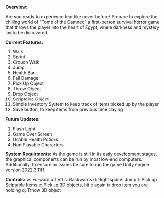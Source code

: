 **Overview:**

Are you ready to experience fear like never before? Prepare to explore the chilling world of "Tomb of the Damned" a first-person survival horror game that throws the player into the heart of Egypt, where darkness and mystery lay to be discovered.

**Current Features:**
  1. Walk
  2. Sprint
  3. Crouch Walk
  4. Jump
  5. Health Bar
  6. Fall Damage
  8. Pick Up Object
  9. Throw Object
  10. Drop Object
  11. Scriptable Object
  12. Simple Inventory System to keep track of items picked up by the player
  13. Save button, to keep items from previous time playing


**Future Updates:** 
  1. Flash Light
  2. Game Over Screen 
  3. Usable Health Potions
  4. Non Playable Characters
  
**System Requirments:**
As the game is still in its early development stages, the graphical components can be run by most low-end computers. Additionally, to ensure no issues be sure to run the game Unity engine version 2022.3.11f1.

**Controls:**
  w: Forward 
  a: Left
  s: Backwards
  d: Right
  space: Jump
  f: Pick up Sciptable Items 
  e: Pick up 3D objects, hit e again to drop item you are holding 
  q: Trhow 3D object
  
